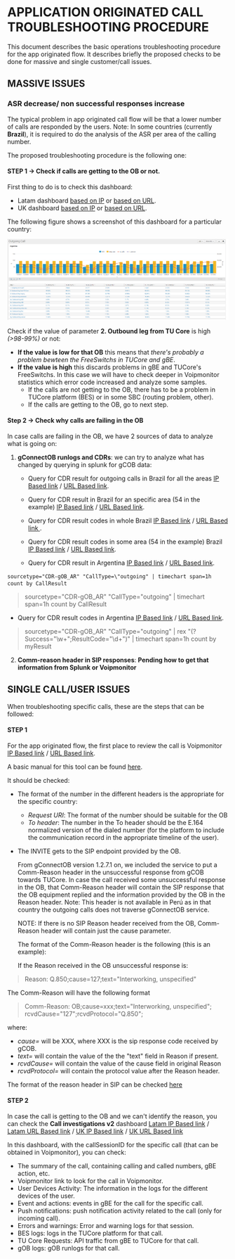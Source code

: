 # APPLICATION ORIGINATED CALL TROUBLESHOOTING PROCEDURE

This document describes the basic operations troubleshooting procedure for the app originated flow. It describes briefly the proposed checks to be done for massive and single customer/call issues.

## MASSIVE ISSUES

### ASR decrease/ non successful responses increase

The typical problem in app originated call flow will be that a lower number of calls are responded by the users.
Note: In some countries (currently **Brazil**), it is required to do the analysis of the ASR per area of the calling number.

The proposed troubleshooting procedure is the following one:

#### STEP 1 -> Check if calls are getting to the OB or not.

First thing to do is to check this dashboard:

* Latam dashboard [based on IP](https://10.253.1.11/en-US/app/tugo/outgoing_call_conversion?earliest=0&latest=) or [based on URL](https://mia-splunk.tefcomms.com/en-US/app/tugo/outgoing_call_conversion?earliest=0&latest=).
* UK dashboard [based on IP](https://10.253.0.167/en-US/app/tugo/outgoing_call_conversion?earliest=0&latest=) or [based on URL](https://ldn-splunk.tefcomms.com/en-US/app/tugo/outgoing_call_conversion?earliest=0&latest=).

The following figure shows a screenshot of this dashboard for a particular country:

![Troubleshooting Outgoing Call Conversion](images/Troubleshooting_OutgoingCallConversion.png)

Check if the value of parameter **2. Outbound leg from TU Core** is high *(>98-99%)* or not:

* **If the value is low for that  OB** this means that *there's probably a problem bewteen the FreeSwitchs in TUCore and gBE*.
* **If the value is high** this discards problems in gBE and TUCore's FreeSwitchs. In this case we will have to check deeper in Voipmonitor statistics which error code increased and analyze some samples.
   * If the calls are not getting to the OB, there has to be a problem in TUCore platform (BES) or in some SBC (routing problem, other).
   * If the calls are getting to the OB, go to next step.

####  Step 2 -> Check why calls are failing in the OB

In case calls are failing in the OB, we have 2 sources of data to analyze what is going on:

1. **gConnectOB runlogs and CDRs**: we can try to analyze what has changed by querying in splunk for gCOB data:

   * Query for CDR result for outgoing calls in Brazil for all the areas [IP Based link](https://10.253.1.11/en-US/app/tugo/search?q=search%20sourcetype%3D%22CDR%20-%20gOB_BR%22%20%22CallType%3D\%22outgoing%22%20%7C%20%20rex%20%22CallingParty%3D\%220055%28%3F%3Ccalling_area%3E\d\d%29\d*%22%20%7C%20timechart%20span%3D1h%20count%20by%20CallResult&earliest=-30d%40d&latest=now&display.page.search.mode=fast&display.page.search.tab=visualizations&display.general.type=visualizations&sid=1464361705.273182.mia-spl-sch01) / [URL Based link](https://mia-splunk.tefcomms.com/en-US/app/tugo/search?q=search%20sourcetype%3D%22CDR%20-%20gOB_BR%22%20%22CallType%3D\%22outgoing%22%20%7C%20%20rex%20%22CallingParty%3D\%220055%28%3F%3Ccalling_area%3E\d\d%29\d*%22%20%7C%20timechart%20span%3D1h%20count%20by%20CallResult&earliest=-30d%40d&latest=now&display.page.search.mode=fast&display.page.search.tab=visualizations&display.general.type=visualizations&sid=1464361705.273182.mia-spl-sch01).

   * Query for CDR result in Brazil for an specific area (54 in the example) [IP Based link](https://10.253.1.11/en-US/app/tugo/search?q=search%20sourcetype%3D%22CDR%20-%20gOB_BR%22%20%22CallType%3D\%22outgoing%22%20%7C%20%20rex%20%22CallingParty%3D\%220055%28%3F%3Ccalling_area%3E\d\d%29\d*%22%20%7C%20where%20calling_area%3D54%20%7C%20timechart%20span%3D1h%20count%20by%20CallResult&earliest=-30d%40d&latest=now&display.page.search.mode=fast&display.page.search.tab=visualizations&display.general.type=visualizations&sid=1464361705.273182.mia-spl-sch01) / [URL Based link](https://mia-splunk.tefcomms.com/en-US/app/tugo/search?q=search%20sourcetype%3D%22CDR%20-%20gOB_BR%22%20%22CallType%3D\%22outgoing%22%20%7C%20%20rex%20%22CallingParty%3D\%220055%28%3F%3Ccalling_area%3E\d\d%29\d*%22%20%7C%20where%20calling_area%3D54%20%7C%20timechart%20span%3D1h%20count%20by%20CallResult&earliest=-30d%40d&latest=now&display.page.search.mode=fast&display.page.search.tab=visualizations&display.general.type=visualizations&sid=1464361705.273182.mia-spl-sch01).

   * Query for CDR result codes in whole Brazil [IP Based link](https://10.253.1.11/en-US/app/tugo/search?q=search%20sourcetype%3D%22CDR%20-%20gOB_BR%22%20%22CallType%3D\%22outgoing%22%20%7C%20%20rex%20%22CallingParty%3D\%220055%28%3F%3Ccalling_area%3E\d\d%29\d*%22%20%7C%20rex%20%22%28%3F%3CmyResult%3ESuccess%3D\%22[^\%22]*\%22%3BResultCode%3D\%22\d*\%22%29%22%20%7C%20%20timechart%20span%3D1h%20count%20by%20myResult&earliest=-30d%40d&latest=now&display.page.search.mode=fast&display.page.search.tab=visualizations&display.general.type=visualizations&sid=1464362657.274131.mia-spl-sch01) / [URL Based link ](https://mia-splunk.tefcomms.com/en-US/app/tugo/search?q=search%20sourcetype%3D%22CDR%20-%20gOB_BR%22%20%22CallType%3D\%22outgoing%22%20%7C%20%20rex%20%22CallingParty%3D\%220055%28%3F%3Ccalling_area%3E\d\d%29\d*%22%20%7C%20rex%20%22%28%3F%3CmyResult%3ESuccess%3D\%22[^\%22]*\%22%3BResultCode%3D\%22\d*\%22%29%22%20%7C%20%20timechart%20span%3D1h%20count%20by%20myResult&earliest=-30d%40d&latest=now&display.page.search.mode=fast&display.page.search.tab=visualizations&display.general.type=visualizations&sid=1464362657.274131.mia-spl-sch01).

   * Query for CDR result codes in some area (54 in the example) Brazil [IP Based link](https://10.253.1.11/en-US/app/tugo/search?q=search%20sourcetype%3D%22CDR%20-%20gOB_BR%22%20%22CallType%3D\%22outgoing%22%20%7C%20%20rex%20%22CallingParty%3D\%220055%28%3F%3Ccalling_area%3E\d\d%29\d*%22%20%7C%20where%20calling_area%3D54%20%7C%20rex%20%22%28%3F%3CmyResult%3ESuccess%3D\%22[^\%22]*\%22%3BResultCode%3D\%22\d*\%22%29%22%20%7C%20%20timechart%20span%3D1h%20count%20by%20myResult&earliest=-30d%40d&latest=now&display.page.search.mode=fast&display.page.search.tab=visualizations&display.general.type=visualizations&sid=1464362785.274320.mia-spl-sch01) / [URL Based link](https://mia-splunk.tefcomms.com/en-US/app/tugo/search?q=search%20sourcetype%3D%22CDR%20-%20gOB_BR%22%20%22CallType%3D\%22outgoing%22%20%7C%20%20rex%20%22CallingParty%3D\%220055%28%3F%3Ccalling_area%3E\d\d%29\d*%22%20%7C%20where%20calling_area%3D54%20%7C%20rex%20%22%28%3F%3CmyResult%3ESuccess%3D\%22[^\%22]*\%22%3BResultCode%3D\%22\d*\%22%29%22%20%7C%20%20timechart%20span%3D1h%20count%20by%20myResult&earliest=-30d%40d&latest=now&display.page.search.mode=fast&display.page.search.tab=visualizations&display.general.type=visualizations&sid=1464362785.274320.mia-spl-sch01).

   * Query for CDR result in Argentina [IP Based link](https://10.253.1.11/en-US/app/tugo/search?earliest=-7d%40d&latest=now&q=search%20sourcetype%3D%22CDR%20-%20gOB_AR%22%20%22CallType%3D\%22outgoing%22%20%7C%20timechart%20span%3D1h%20count%20by%20CallResult&display.page.search.tab=visualizations&display.general.type=visualizations&sid=1464362151.273731.mia-spl-sch01) / [URL Based link](https://mia-splunk.tefcomms.com/en-US/app/tugo/search?earliest=-7d%40d&latest=now&q=search%20sourcetype%3D%22CDR%20-%20gOB_AR%22%20%22CallType%3D\%22outgoing%22%20%7C%20timechart%20span%3D1h%20count%20by%20CallResult&display.page.search.tab=visualizations&display.general.type=visualizations&sid=1464362151.273731.mia-spl-sch01).
 
  ```
  sourcetype="CDR-gOB_AR" "CallType=\"outgoing" | timechart span=1h count by CallResult
  ```
 
>  sourcetype="CDR-gOB_AR" "CallType=\"outgoing" | timechart span=1h count by CallResult

   * Query for CDR result codes in Argentina [IP Based link](https://10.253.1.11/en-US/app/tugo/search?earliest=-7d%40d&latest=now&q=search%20sourcetype%3D%22CDR%20-%20gOB_AR%22%20%22CallType%3D\%22outgoing%22%20%7C%20rex%20%22%28%3F%3CmyResult%3ESuccess%3D\%22[^\%22]*\%22%3BResultCode%3D\%22\d*\%22%29%22%20%7C%20timechart%20span%3D1h%20count%20by%20myResult&display.page.search.tab=visualizations&display.general.type=visualizations&sid=1464362444.274001.mia-spl-sch01) / [URL Based link](https://mia-splunk.tefcomms.com/en-US/app/tugo/search?earliest=-7d%40d&latest=now&q=search%20sourcetype%3D%22CDR%20-%20gOB_AR%22%20%22CallType%3D\%22outgoing%22%20%7C%20rex%20%22%28%3F%3CmyResult%3ESuccess%3D\%22[^\%22]*\%22%3BResultCode%3D\%22\d*\%22%29%22%20%7C%20timechart%20span%3D1h%20count%20by%20myResult&display.page.search.tab=visualizations&display.general.type=visualizations&sid=1464362444.274001.mia-spl-sch01).
   
>   sourcetype="CDR-gOB_AR" "CallType=\"outgoing" | rex "(?<myResult>Success=\"\w+\";ResultCode=\"\d+\")" | timechart span=1h count by myResult

2. **Comm-reason header in SIP responses**:
   **Pending how to get that information from Splunk or Voipmonitor**

## SINGLE CALL/USER ISSUES

When troubleshooting specific calls, these are the steps that can be followed:

#### STEP 1

For the app originated flow, the first place to review the call is Voipmonitor [IP Based link](http://10.253.0.169/index.php) / [URL Based link](http://voipmonitor/index.php).

A basic manual for this tool can be found [here](voipmonitor_tutorial_intro.md).

It should be checked:

* The format of the number in the different headers is the appropriate for the specific country:
   * _Request URI_: The format of the number should be suitable for the OB
   * _To header_: The number in the To header should be the E.164 normalized version of the dialed number (for the platform to include the communication record in the appropriate timeline of the user).
* The INVITE gets to the SIP endpoint provided by the OB.

  From gConnectOB version 1.2.7.1 on, we included the service to put a Comm-Reason header in the unsuccessful response from gCOB towards TUCore. In case the call received some unsuccessful response in the OB, that Comm-Reason header will contain the SIP response that the OB equipment replied and the information provided by the OB in the Reason header. Note: This header is not available in Perú as in that country the outgoing calls does not traverse gConnectOB service.

  NOTE: If there is no SIP Reason header received from the OB, Comm-Reason header will contain just the cause parameter.


  The format of the Comm-Reason header is the following (this is an example):

   If the Reason received in the OB unsuccessful response is:

>  Reason: Q.850;cause=127;text="Interworking, unspecified"

 The Comm-Reason will have the following format
 
 > Comm-Reason: OB;cause=xxx;text="Interworking, unspecified"; rcvdCause="127";rcvdProtocol="Q.850";

  where:

   * *cause=* will be XXX, where XXX is the sip response code received by gCOB.
   * *text=* will contain the value of the the "text" field in Reason if present.
   * *rcvdCause=* will contain the value of the cause field in original Reason
   * *rcvdProtocol=* will contain the protocol value after the Reason header.

   The format of the reason header in SIP can be checked [here](https://tools.ietf.org/html/rfc3326)

#### STEP 2

In case the call is getting to the OB and we can't identify the reason, you can check the **Call investigations v2** dashboard [Latam IP Based link](https://10.253.1.11/en-US/app/tugo/call_investigations_v2?earliest=-24h%40h&latest=now) / [Latam URL Based link](https://mia-splunk.tefcomms.com/en-US/app/tugo/call_investigations_v2?earliest=-24h%40h&latest=now) / [UK IP Based link](https://10.253.0.167/en-US/app/tugo/call_investigations?earliest=-24h%40h&latest=now) / [UK URL Based link](https://ldn-splunk.tefcomms.com/en-US/app/tugo/call_investigations?earliest=-24h%40h&latest=now)

In this dashboard, with the callSessionID for the specific call (that can be obtained in Voipmonitor), you can check:

* The summary of the call, containing calling and called numbers, gBE action, etc.
* Voipmonitor link to look for the call in Voipmonitor.
* User Devices Activity: The information in the logs for the different devices of the user.
* Event and actions: events in gBE for the call for the specific call.
* Push notifications: push notification activity related to the call (only for incoming call).
* Errors and warnings: Error and warning logs for that session.
* BES logs: logs in the TUCore platform for that call.
* TU Core Requests: API traffic from gBE to TUCore for that call.
* gOB logs: gOB runlogs for that call.
